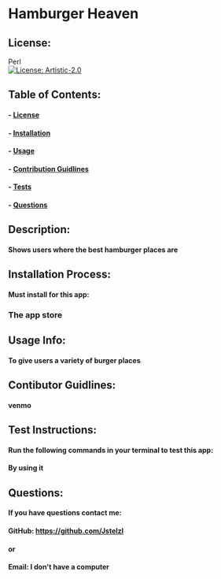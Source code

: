 
  # Hamburger Heaven

  ## License:
  Perl<br>[![License: Artistic-2.0](https://img.shields.io/badge/License-Perl-0298c3.svg)](https://opensource.org/licenses/Artistic-2.0)


  ## Table of Contents:
  #### - [License](#license)
  #### - [Installation](#installation)
  #### - [Usage](#usage)
  #### - [Contribution Guidlines](#contributors)
  #### - [Tests](#tests)
  #### - [Questions](#questions)

  ## Description:
  #### Shows users where the best hamburger places are

  ## Installation Process:
  #### Must install for this app:
  ### The app store

  ## Usage Info:
  #### To give users a variety of burger places

  ## Contibutor Guidlines:
  #### venmo

  ## Test Instructions:
  #### Run the following commands in your terminal to test this app:
  #### By using it

  ## Questions: 
  #### If you have questions contact me:
  #### GitHub: https://github.com/Jstelzl
  #### or
  #### Email: I don't have a computer
